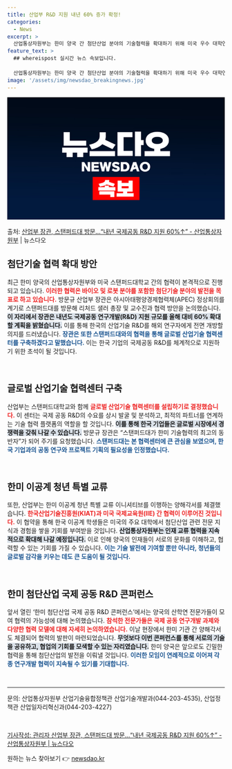 ```yaml
---
title: 산업부 R&D 지원 내년 60% 증가 확정!
categories:
  - News
excerpt: >
  산업통상자원부는 한미 양국 간 첨단산업 분야의 기술협력을 확대하기 위해 미국 우수 대학연구소와의 협력관계를 …
feature_text: >
  ## whereispost 실시간 뉴스 속보입니다.

  산업통상자원부는 한미 양국 간 첨단산업 분야의 기술협력을 확대하기 위해 미국 우수 대학연구소와의 협력관계를 …
image: '/assets/img/newsdao_breakingnews.jpg'
---
```


![뉴스다오 속보](/assets/img/newsdao_breakingnews.jpg)

<p>출처: <a href="https://newsdao.kr/2559" rel="dofollow">산업부 장관, 스탠퍼드대 방문…“내년 국제공동 R&D 지원 60%↑” - 산업통상자원부</a> | 뉴스다오</p>

<h2 data-ke-size="size26">첨단기술 협력 확대 방안</h2>

<p data-ke-size="size16">최근 한미 양국의 산업통상자원부와 미국 스탠퍼드대학교 간의 협력이 본격적으로 진행되고 있습니다. <b><span style="color: #ee2323;">이러한 협력은 바이오 및 로봇 분야를 포함한 첨단기술 분야의 발전을 목표로 하고 있습니다.</span></b> 방문규 산업부 장관은 아시아태평양경제협력체(APEC) 정상회의를 계기로 스탠퍼드대를 방문해 리처드 샐러 총장 및 교수진과 협력 방안을 논의했습니다. <b><span style="background-color: #21538527;">이 자리에서 장관은 내년도 국제공동 연구개발(R&D) 지원 규모를 올해 대비 60% 확대할 계획을 밝혔습니다.</span></b> 이를 통해 한국의 산업기술 R&D를 해외 연구자에게 전면 개방할 의지를 드러냈습니다. <b><span style="color: #1a5490;">장관은 또한 스탠퍼드대와의 협력을 통해 글로벌 산업기술 협력센터를 구축하겠다고 말했습니다.</span></b> 이는 한국 기업의 국제공동 R&D를 체계적으로 지원하기 위한 초석이 될 것입니다.</p>

<p data-ke-size="size16">&nbsp;</p>

<h2 data-ke-size="size26">글로벌 산업기술 협력센터 구축</h2>

<p data-ke-size="size16">산업부는 스탠퍼드대학교와 함께 <b><span style="color: #ee2323;">글로벌 산업기술 협력센터를 설립하기로 결정했습니다.</span></b> 이 센터는 국제 공동 R&D의 수요를 상시 발굴 및 분석하고, 최적의 파트너를 연계하는 기술 협력 플랫폼의 역할을 할 것입니다. <b><span style="background-color: #21538527;">이를 통해 한국 기업들은 글로벌 시장에서 경쟁력을 갖춰 나갈 수 있습니다.</span></b> 방문규 장관은 “스탠퍼드대가 한미 기술협력의 최고의 동반자”가 되어 주기를 요청했습니다. <b><span style="color: #1a5490;">스탠퍼드대는 본 협력센터에 큰 관심을 보였으며, 한국 기업과의 공동 연구와 프로젝트 기획의 필요성을 인정했습니다.</span></b></p>

<p data-ke-size="size16">&nbsp;</p>

<h2 data-ke-size="size26">한미 이공계 청년 특별 교류</h2>

<p data-ke-size="size16">또한, 산업부는 한미 이공계 청년 특별 교류 이니셔티브를 이행하는 양해각서를 체결했습니다. <b><span style="color: #ee2323;">한국산업기술진흥원(KIAT)과 미국 국제교육원(IIE) 간 협력이 이루어진 것입니다.</span></b> 이 협약을 통해 한국 이공계 학생들은 미국의 주요 대학에서 첨단산업 관련 전문 지식과 경험을 쌓을 기회를 부여받을 것입니다. <b><span style="background-color: #21538527;">산업통상자원부는 인재 교류 협력을 지속적으로 확대해 나갈 예정입니다.</span></b> 이로 인해 양국의 인재들이 서로의 문화를 이해하고, 협력할 수 있는 기회를 가질 수 있습니다. <b><span style="color: #1a5490;">이는 기술 발전에 기여할 뿐만 아니라, 청년들의 글로벌 감각을 키우는 데도 큰 도움이 될 것입니다.</span></b></p>

<p data-ke-size="size16">&nbsp;</p>

<h2 data-ke-size="size26">한미 첨단산업 국제 공동 R&D 콘퍼런스</h2>

<p data-ke-size="size16">앞서 열린 ‘한미 첨단산업 국제 공동 R&D 콘퍼런스’에서는 양국의 산학연 전문가들이 모여 협력의 가능성에 대해 논의했습니다. <b><span style="color: #ee2323;">참석한 전문가들은 국제 공동 연구개발 과제와 다양한 협력 모델에 대해 자세히 논의하였습니다.</span></b> 이날 현장에서 한미 기관 간 양해각서도 체결되어 협력의 발판이 마련되었습니다. <b><span style="background-color: #21538527;">무엇보다 이번 콘퍼런스를 통해 서로의 기술을 공유하고, 협업의 기회를 모색할 수 있는 자리였습니다.</span></b> 한미 양국은 앞으로도 긴밀한 협력을 통해 첨단산업의 발전을 이뤄낼 것입니다. <b><span style="color: #1a5490;">이러한 모임이 연례적으로 이어져 각종 연구개발 협력이 지속될 수 있기를 기대합니다.</span></b></p>

<p data-ke-size="size16">&nbsp;</p>

<hr>

<p data-ke-size="size16">문의: 산업통상자원부 산업기술융합정책관 산업기술개발과(044-203-4535), 산업정책관 산업일자리혁신과(044-203-4227)</p>

<p data-ke-size="size16">&nbsp;</p>

<p data-ke-size="size16"><a href="https://newsdao.kr/2559">기사작성: 관리자 산업부 장관, 스탠퍼드대 방문…“내년 국제공동 R&D 지원 60%↑” - 산업통상자원부 | 뉴스다오</a></p> 

원하는 뉴스 찾아보기 👉 <a href="https://newsdao.kr" rel="dofollow">newsdao.kr</a>


